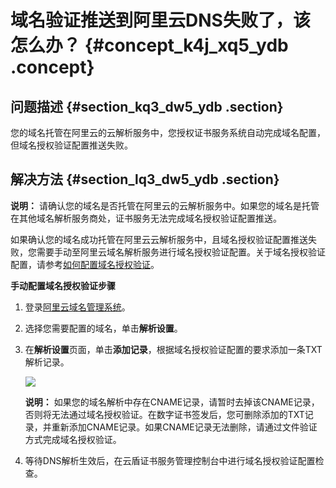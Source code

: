 # 域名验证推送到阿里云DNS失败了，该怎么办？ {#concept_k4j_xq5_ydb .concept}

## 问题描述 {#section_kq3_dw5_ydb .section}

您的域名托管在阿里云的云解析服务中，您授权证书服务系统自动完成域名配置，但域名授权验证配置推送失败。

## 解决方法 {#section_lq3_dw5_ydb .section}

**说明：** 请确认您的域名是否托管在阿里云的云解析服务中。如果您的域名是托管在其他域名解析服务商处，证书服务无法完成域名授权验证配置推送。

如果确认您的域名成功托管在阿里云云解析服务中，且域名授权验证配置推送失败，您需要手动至阿里云域名解析服务进行域名授权验证配置。关于域名授权验证配置，请参考[如何配置域名授权验证](intl.zh-CN/常见问题/常见问题/如何配置域名授权验证？.md#)。

**手动配置域名授权验证步骤**

1.  登录[阿里云域名管理系统](https://account.alibabacloud.com/login/login.htm)。
2.  选择您需要配置的域名，单击**解析设置**。
3.  在**解析设置**页面，单击**添加记录**，根据域名授权验证配置的要求添加一条TXT 解析记录。

    ![](http://static-aliyun-doc.oss-cn-hangzhou.aliyuncs.com/assets/img/13592/15610393624244_zh-CN.png)

    **说明：** 如果您的域名解析中存在CNAME记录，请暂时去掉该CNAME记录，否则将无法通过域名授权验证。在数字证书签发后，您可删除添加的TXT记录，并重新添加CNAME记录。如果CNAME记录无法删除，请通过文件验证方式完成域名授权验证。

4.  等待DNS解析生效后，在云盾证书服务管理控制台中进行域名授权验证配置检查。

